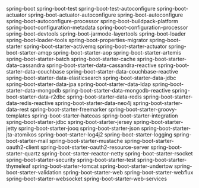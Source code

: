 spring-boot
spring-boot-test
spring-boot-test-autoconfigure
spring-boot-actuator
spring-boot-actuator-autoconfigure
spring-boot-autoconfigure
spring-boot-autoconfigure-processor
spring-boot-buildpack-platform
spring-boot-configuration-metadata
spring-boot-configuration-processor
spring-boot-devtools
spring-boot-jarmode-layertools
spring-boot-loader
spring-boot-loader-tools
spring-boot-properties-migrator
spring-boot-starter
spring-boot-starter-activemq
spring-boot-starter-actuator
spring-boot-starter-amqp
spring-boot-starter-aop
spring-boot-starter-artemis
spring-boot-starter-batch
spring-boot-starter-cache
spring-boot-starter-data-cassandra
spring-boot-starter-data-cassandra-reactive
spring-boot-starter-data-couchbase
spring-boot-starter-data-couchbase-reactive
spring-boot-starter-data-elasticsearch
spring-boot-starter-data-jdbc
spring-boot-starter-data-jpa
spring-boot-starter-data-ldap
spring-boot-starter-data-mongodb
spring-boot-starter-data-mongodb-reactive
spring-boot-starter-data-r2dbc
spring-boot-starter-data-redis
spring-boot-starter-data-redis-reactive
spring-boot-starter-data-neo4j
spring-boot-starter-data-rest
spring-boot-starter-freemarker
spring-boot-starter-groovy-templates
spring-boot-starter-hateoas
spring-boot-starter-integration
spring-boot-starter-jdbc
spring-boot-starter-jersey
spring-boot-starter-jetty
spring-boot-starter-jooq
spring-boot-starter-json
spring-boot-starter-jta-atomikos
spring-boot-starter-log4j2
spring-boot-starter-logging
spring-boot-starter-mail
spring-boot-starter-mustache
spring-boot-starter-oauth2-client
spring-boot-starter-oauth2-resource-server
spring-boot-starter-quartz
spring-boot-starter-reactor-netty
spring-boot-starter-rsocket
spring-boot-starter-security
spring-boot-starter-test
spring-boot-starter-thymeleaf
spring-boot-starter-tomcat
spring-boot-starter-undertow
spring-boot-starter-validation
spring-boot-starter-web
spring-boot-starter-webflux
spring-boot-starter-websocket
spring-boot-starter-web-services